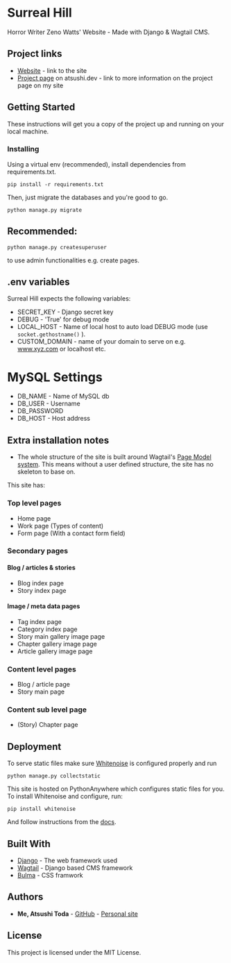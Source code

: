 # Surreal Hill
Horror Writer Zeno Watts' Website - Made with Django & Wagtail CMS.

## Project links
* [Website](https://zenowatts.pythonanywhere.com) - link to the site
* [Project page](https://www.atsushi.dev/work/surreal-hill/) on atsushi.dev - link to more information on the project page on my site

## Getting Started

These instructions will get you a copy of the project up and running on your local machine.

### Installing

Using a virtual env (recommended), install dependencies from requirements.txt.

```
pip install -r requirements.txt
```
Then, just migrate the databases and you're good to go.
```
python manage.py migrate
```

## **Recommended**:
```
python manage.py createsuperuser
```

to use admin functionalities e.g. create pages.

## .env variables
Surreal Hill expects the following variables:

* SECRET_KEY - Django secret key
* DEBUG - 'True' for debug mode
* LOCAL_HOST - Name of local host to auto load DEBUG mode (use ```socket.gethostname()``` ).
* CUSTOM_DOMAIN - name of your domain to serve on e.g. www.xyz.com or localhost etc.

# MySQL Settings
* DB_NAME - Name of MySQL db
* DB_USER - Username
* DB_PASSWORD
* DB_HOST - Host address


## Extra installation notes
* The whole structure of the site is built around Wagtail's [Page Model system](https://docs.wagtail.io/en/v2.5.1/topics/pages.html). This means without a user defined structure, the site has no skeleton to base on.

This site has:
### Top level pages
* Home page
* Work page (Types of content)
* Form page (With a contact form field)

### Secondary pages
#### Blog / articles & stories
* Blog index page
* Story index page

#### Image / meta data pages
* Tag index page
* Category index page
* Story main gallery image page
* Chapter gallery image page
* Article gallery image page

### Content level pages
* Blog / article page
* Story main page

### Content sub level page
* (Story) Chapter page


## Deployment

To serve static files make sure [Whitenoise](http://whitenoise.evans.io/en/stable/django.html) is configured properly and run
```
python manage.py collectstatic
```

This site is hosted on PythonAnywhere which configures static files for you. To install Whitenoise and configure, run:
```
pip install whitenoise
```
And follow instructions from the [docs](http://whitenoise.evans.io/en/stable/django.html).

## Built With

* [Django](https://docs.djangoproject.com/en/2.2/) - The web framework used
* [Wagtail](https://docs.wagtail.io/en/v2.5.1/index.html) - Django based CMS framework
* [Bulma](https://bulma.io/) - CSS framwork

## Authors

* **Me, Atsushi Toda** - [GitHub](https://github.com/todaatsushi) - [Personal site](https://www.atsushi.dev)

## License

This project is licensed under the MIT License.
